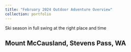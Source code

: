 ```yaml
---
title: "February 2024 Outdoor Adventure Overview"
collection: portfolio
---
```

Ski season in full swing at the right place and time

## Mount McCausland, Stevens Pass, WA

<div class="strava-embed-placeholder" data-embed-type="activity" data-embed-id="10790967985" data-style="standard" data-from-embed="false"></div><script src="https://strava-embeds.com/embed.js"></script>
